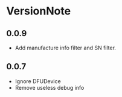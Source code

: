 # VersionNote

## 0.0.9

- Add manufacture info filter and SN filter.


## 0.0.7

- Ignore DFUDevice
- Remove useless debug info